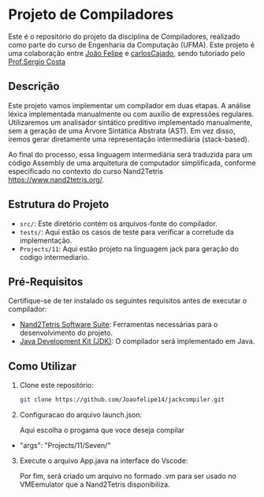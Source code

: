 

# Projeto de Compiladores 

Este é o repositório do projeto da disciplina de Compiladores, realizado como parte do curso de Engenharia da Computação (UFMA). Este projeto é uma colaboração entre [João Felipe](https://github.com/Joaofelipe14) e [carlosCajado](https://github.com/carlosCajado), sendo tutoriado pelo [Prof.Sergio Costa](https://profsergiocosta.notion.site/Construindo-Compiladores-com-Nand2Tetris-193b291e3e02443984aeecc796682cfc)

## Descrição

Este projeto vamos implementar um compilador em duas etapas. A análise léxica implementada manualmente ou com auxílio de expressões regulares. Utilizaremos um analisador sintático preditivo implementado manualmente, sem a geração de uma Árvore Sintática Abstrata (AST). Em vez disso, iremos gerar diretamente uma representação intermediária (stack-based).

Ao final do processo, essa linguagem intermediária será traduzida para um código Assembly de uma arquitetura de computador simplificada, conforme especificado no contexto do curso Nand2Tetris https://www.nand2tetris.org/.

## Estrutura do Projeto

- `src/`: Este diretório contém os arquivos-fonte do compilador.
- `tests/`: Aqui estão os casos de teste para verificar a corretude da implementação.
- `Projects/11`: Aqui estão projeto na linguagem jack para geração do codigo intermediario.


## Pré-Requisitos

Certifique-se de ter instalado os seguintes requisitos antes de executar o compilador:

- [Nand2Tetris Software Suite](https://www.nand2tetris.org/software): Ferramentas necessárias para o desenvolvimento do projeto.
- [Java Development Kit (JDK)](https://www.oracle.com/java/technologies/javase-jdk15-downloads.html): O compilador será implementado em Java.

## Como Utilizar

1. Clone este repositório:

   ```bash
   git clone https://github.com/Joaofelipe14/jackcompiler.git
   ```

3. Configuracao do arquivo launch.json:
   
   Aqui escolha o progama que voce deseja compilar 
- "args": "Projects/11/Seven/"

3. Execute o arquivo App.java na interface do Vscode:

   Por fim, será criado um arquivo no formado .vm para ser usado no VMEemulator que a Nand2Tetris disponibiliza.




